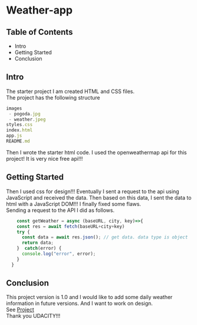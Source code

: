 # Weather-app

## Table of Contents

* Intro
* Getting Started
* Conclusion
## Intro
The starter project I am created HTML and CSS files. <br/> 
The project has the following structure
```javascript
images
 - pogoda.jpg
 - weather.jpeg
styles.css    
index.html
app.js
README.md
```
Then I wrote the starter html code.
I used the openweathermap api for this project! It is very nice free api!!!
## Getting Started
Then I used css for design!!!
Eventually I sent a request to the api using JavaScript and received the data. Then based on this data, I sent the data to html with a JavaScript DOM!!!
I finally fixed some flaws. <br/> 
Sending a request to the API I did as follows.
```javascript
    const getWeather = async (baseURL, city, key)=>{
    const res = await fetch(baseURL+city+key)
    try {
      const data = await res.json(); // get data. data type is object
      return data;
    }  catch(error) {
      console.log("error", error);
    }
  }
```
## Conclusion
This project version is 1.0 and I would like to add some daily weather information in future versions. And I want to work on design. <br/> 
See [Project](http://t99323py.beget.tech/weatherapp/) <br/> 
Thank you UDACITY!!!
